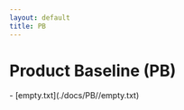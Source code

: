 ```yaml
---
layout: default
title: PB
---
```

<h1>Product Baseline (PB)</h1>
- [empty.txt](./docs/PB//empty.txt)
